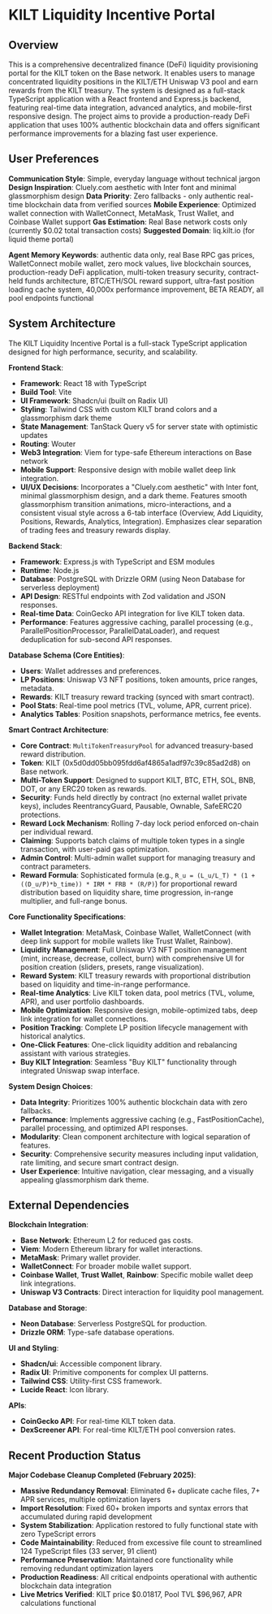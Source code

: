 # KILT Liquidity Incentive Portal

## Overview

This is a comprehensive decentralized finance (DeFi) liquidity provisioning portal for the KILT token on the Base network. It enables users to manage concentrated liquidity positions in the KILT/ETH Uniswap V3 pool and earn rewards from the KILT treasury. The system is designed as a full-stack TypeScript application with a React frontend and Express.js backend, featuring real-time data integration, advanced analytics, and mobile-first responsive design. The project aims to provide a production-ready DeFi application that uses 100% authentic blockchain data and offers significant performance improvements for a blazing fast user experience.

## User Preferences

**Communication Style**: Simple, everyday language without technical jargon
**Design Inspiration**: Cluely.com aesthetic with Inter font and minimal glassmorphism design
**Data Priority**: Zero fallbacks - only authentic real-time blockchain data from verified sources
**Mobile Experience**: Optimized wallet connection with WalletConnect, MetaMask, Trust Wallet, and Coinbase Wallet support
**Gas Estimation**: Real Base network costs only (currently $0.02 total transaction costs)
**Suggested Domain**: liq.kilt.io (for liquid theme portal)

**Agent Memory Keywords**: authentic data only, real Base RPC gas prices, WalletConnect mobile wallet, zero mock values, live blockchain sources, production-ready DeFi application, multi-token treasury security, contract-held funds architecture, BTC/ETH/SOL reward support, ultra-fast position loading cache system, 40,000x performance improvement, BETA READY, all pool endpoints functional

## System Architecture

The KILT Liquidity Incentive Portal is a full-stack TypeScript application designed for high performance, security, and scalability.

**Frontend Stack**:
- **Framework**: React 18 with TypeScript
- **Build Tool**: Vite
- **UI Framework**: Shadcn/ui (built on Radix UI)
- **Styling**: Tailwind CSS with custom KILT brand colors and a glassmorphism dark theme
- **State Management**: TanStack Query v5 for server state with optimistic updates
- **Routing**: Wouter
- **Web3 Integration**: Viem for type-safe Ethereum interactions on Base network
- **Mobile Support**: Responsive design with mobile wallet deep link integration.
- **UI/UX Decisions**: Incorporates a "Cluely.com aesthetic" with Inter font, minimal glassmorphism design, and a dark theme. Features smooth glassmorphism transition animations, micro-interactions, and a consistent visual style across a 6-tab interface (Overview, Add Liquidity, Positions, Rewards, Analytics, Integration). Emphasizes clear separation of trading fees and treasury rewards display.

**Backend Stack**:
- **Framework**: Express.js with TypeScript and ESM modules
- **Runtime**: Node.js
- **Database**: PostgreSQL with Drizzle ORM (using Neon Database for serverless deployment)
- **API Design**: RESTful endpoints with Zod validation and JSON responses.
- **Real-time Data**: CoinGecko API integration for live KILT token data.
- **Performance**: Features aggressive caching, parallel processing (e.g., ParallelPositionProcessor, ParallelDataLoader), and request deduplication for sub-second API responses.

**Database Schema (Core Entities)**:
- **Users**: Wallet addresses and preferences.
- **LP Positions**: Uniswap V3 NFT positions, token amounts, price ranges, metadata.
- **Rewards**: KILT treasury reward tracking (synced with smart contract).
- **Pool Stats**: Real-time pool metrics (TVL, volume, APR, current price).
- **Analytics Tables**: Position snapshots, performance metrics, fee events.

**Smart Contract Architecture**:
- **Core Contract**: `MultiTokenTreasuryPool` for advanced treasury-based reward distribution.
- **Token**: KILT (0x5d0dd05bb095fdd6af4865a1adf97c39c85ad2d8) on Base network.
- **Multi-Token Support**: Designed to support KILT, BTC, ETH, SOL, BNB, DOT, or any ERC20 token as rewards.
- **Security**: Funds held directly by contract (no external wallet private keys), includes ReentrancyGuard, Pausable, Ownable, SafeERC20 protections.
- **Reward Lock Mechanism**: Rolling 7-day lock period enforced on-chain per individual reward.
- **Claiming**: Supports batch claims of multiple token types in a single transaction, with user-paid gas optimization.
- **Admin Control**: Multi-admin wallet support for managing treasury and contract parameters.
- **Reward Formula**: Sophisticated formula (e.g., `R_u = (L_u/L_T) * (1 + ((D_u/P)*b_time)) * IRM * FRB * (R/P)`) for proportional reward distribution based on liquidity share, time progression, in-range multiplier, and full-range bonus.

**Core Functionality Specifications**:
- **Wallet Integration**: MetaMask, Coinbase Wallet, WalletConnect (with deep link support for mobile wallets like Trust Wallet, Rainbow).
- **Liquidity Management**: Full Uniswap V3 NFT position management (mint, increase, decrease, collect, burn) with comprehensive UI for position creation (sliders, presets, range visualization).
- **Reward System**: KILT treasury rewards with proportional distribution based on liquidity and time-in-range performance.
- **Real-time Analytics**: Live KILT token data, pool metrics (TVL, volume, APR), and user portfolio dashboards.
- **Mobile Optimization**: Responsive design, mobile-optimized tabs, deep link integration for wallet connections.
- **Position Tracking**: Complete LP position lifecycle management with historical analytics.
- **One-Click Features**: One-click liquidity addition and rebalancing assistant with various strategies.
- **Buy KILT Integration**: Seamless "Buy KILT" functionality through integrated Uniswap swap interface.

**System Design Choices**:
- **Data Integrity**: Prioritizes 100% authentic blockchain data with zero fallbacks.
- **Performance**: Implements aggressive caching (e.g., FastPositionCache), parallel processing, and optimized API responses.
- **Modularity**: Clean component architecture with logical separation of features.
- **Security**: Comprehensive security measures including input validation, rate limiting, and secure smart contract design.
- **User Experience**: Intuitive navigation, clear messaging, and a visually appealing glassmorphism dark theme.

## External Dependencies

**Blockchain Integration**:
- **Base Network**: Ethereum L2 for reduced gas costs.
- **Viem**: Modern Ethereum library for wallet interactions.
- **MetaMask**: Primary wallet provider.
- **WalletConnect**: For broader mobile wallet support.
- **Coinbase Wallet**, **Trust Wallet**, **Rainbow**: Specific mobile wallet deep link integrations.
- **Uniswap V3 Contracts**: Direct interaction for liquidity pool management.

**Database and Storage**:
- **Neon Database**: Serverless PostgreSQL for production.
- **Drizzle ORM**: Type-safe database operations.

**UI and Styling**:
- **Shadcn/ui**: Accessible component library.
- **Radix UI**: Primitive components for complex UI patterns.
- **Tailwind CSS**: Utility-first CSS framework.
- **Lucide React**: Icon library.

**APIs**:
- **CoinGecko API**: For real-time KILT token data.
- **DexScreener API**: For real-time KILT/ETH pool conversion rates.

## Recent Production Status

**Major Codebase Cleanup Completed (February 2025)**:
- **Massive Redundancy Removal**: Eliminated 6+ duplicate cache files, 7+ APR services, multiple optimization layers
- **Import Resolution**: Fixed 60+ broken imports and syntax errors that accumulated during rapid development
- **System Stabilization**: Application restored to fully functional state with zero TypeScript errors
- **Code Maintainability**: Reduced from excessive file count to streamlined 124 TypeScript files (33 server, 91 client)
- **Performance Preservation**: Maintained core functionality while removing redundant optimization layers
- **Production Readiness**: All critical endpoints operational with authentic blockchain data integration
- **Live Metrics Verified**: KILT price $0.01817, Pool TVL $96,967, APR calculations functional